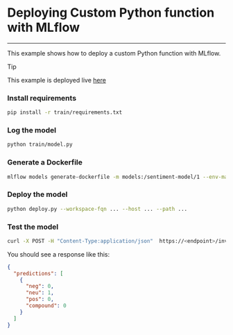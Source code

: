 # Deploying Custom Python function with MLflow

---

This example shows how to deploy a custom Python function with MLflow.

> [!tip]
> This example is deployed live [here](https://platform.live-demo.truefoundry.cloud/deployments/cmbltagrif78u01rj1r6td5g9?tab=pods)

### Install requirements

```bash
pip install -r train/requirements.txt
```

### Log the model

```bash
python train/model.py
```

### Generate a Dockerfile

```bash
mlflow models generate-dockerfile -m models:/sentiment-model/1 --env-manager virtualenv --install-mlflow --output-directory .
```

### Deploy the model

```bash
python deploy.py --workspace-fqn ... --host ... --path ...
```

### Test the model

```bash
curl -X POST -H "Content-Type:application/json"  https://<endpoint>/invocations -d '{"inputs": [{"text": "hello"}]}'
```

You should see a response like this:

```json
{
  "predictions": [
    {
      "neg": 0,
      "neu": 1,
      "pos": 0,
      "compound": 0
    }
  ]
}
```
